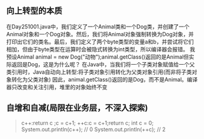 ## 向上转型的本质
在Day251001.java中，我们定义了一个Animal类和一个Dog类，并创建了一个Animal对象和一个Dog对象。然后，我们将Animal对象强制转换为Dog对象，并打印出它们的类名。最后，我们定义了两个byte类型的变量a和b，并尝试将它们相加，但由于byte类型在运算时会被隐式转换为int类型，所以编译器会报错。
我预设Animal animal = new Dog("动物");animal.getClass()返回的是Animal但实际返回是Dog，这是为什么呢？
在Java中，当我们将一个子类对象赋值给一个父类引用时，Java自动向上转型:将子类对象引用转化为父类对象引用(而非将子类对象转化为父类对象)
因此，animal.getClass()返回的是Dog，而不是Animal。编译器只改变和关注引用，堆里的对象始终不变
## 自增和自减(局限在业务层，不深入探索)
> c++:return c ;c = c+1;
> ++c:c = c+1;return c;
int c = 0;
System.out.println(c++); // 0
System.out.println(++c); // 2
